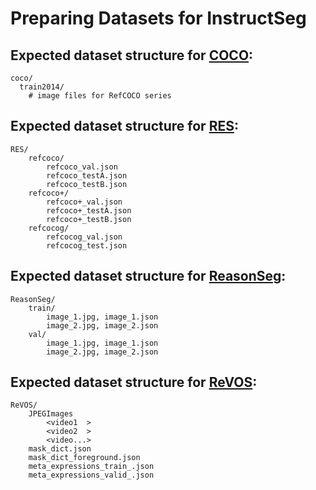 # Preparing Datasets for InstructSeg


## Expected dataset structure for [COCO](https://github.com/facebookresearch/Mask2Former/blob/main/datasets/README.md):

```
coco/
  train2014/
    # image files for RefCOCO series

```



## Expected dataset structure for [RES](https://drive.google.com/drive/folders/1LCRKZGppfxB9DB-qL46GD-RPsOgvWzsm?usp=sharing):

```
RES/
    refcoco/
        refcoco_val.json
        refcoco_testA.json
        refcoco_testB.json
    refcoco+/
        refcoco+_val.json
        refcoco+_testA.json
        refcoco+_testB.json
    refcocog/
        refcocog_val.json
        refcocog_test.json
```

## Expected dataset structure for [ReasonSeg](https://drive.google.com/drive/folders/125mewyg5Ao6tZ3ZdJ-1-E3n04LGVELqy?usp=sharing):

```
ReasonSeg/
    train/
        image_1.jpg, image_1.json
        image_2.jpg, image_2.json
    val/
        image_1.jpg, image_1.json
        image_2.jpg, image_2.json
```

## Expected dataset structure for [ReVOS](https://github.com/cilinyan/ReVOS-api):

```
ReVOS/
    JPEGImages
        <video1  >
        <video2  >
        <video...>
    mask_dict.json
    mask_dict_foreground.json 
    meta_expressions_train_.json
    meta_expressions_valid_.json
```
